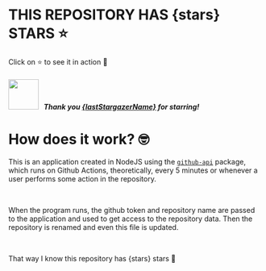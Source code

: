 # THIS REPOSITORY HAS {stars} STARS :star:
Click on :star: to see it in action :star_struck:

##### <img width="60" src="{lastStargazerImage}"/> &nbsp; Thank you [{lastStargazerName}]({lastStargazerLink}) for starring!

# How does it work? :nerd_face:

This is an application created in NodeJS using the [`github-api`](https://www.npmjs.com/package/github-api) package, which runs on Github Actions, theoretically, every 5 minutes or whenever a user performs some action in the repository.

<br/>

When the program runs, the github token and repository name are passed to the application and used to get access to the repository data. Then the repository is renamed and even this file is updated.

<br/>

That way I know this repository has {stars} stars :monocle_face:
